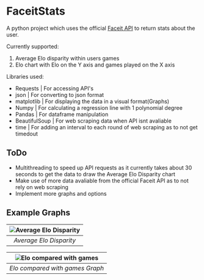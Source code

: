 # FaceitStats


A python project which uses the official [Faceit API](https://developers.faceit.com/docs/tools/data-api) to return stats about the user.

Currently supported:
1. Average Elo disparity within users games
2. Elo chart with Elo on the Y axis and games played on the X axis


Libraries used:

- Requests | For accessing API's
- json | For converting to json format
- matplotlib | For displaying the data in a visual format(Graphs)
- Numpy | For calculating a regression line with 1 polynomial degree
- Pandas | For dataframe manipulation
- BeautifulSoup | For web scraping data when API isnt avaliable
- time | For adding an interval to each round of web scraping as to not get timedout


## ToDo

* Multithreading to speed up API requests as it currently takes about 30 seconds to get the data to draw the Average Elo Disparity chart
* Make use of more data avaliable from the official Faceit API as to not rely on web scraping
* Implement more graphs and options


## Example Graphs


| ![Average Elo Disparity](https://github.com/AlfiePerkins1/FaceitStats/assets/28139876/d4824ab6-1dda-452e-a476-a5300d0cd147) | 
|:--:| 
| *Average Elo Disparity* |



| ![Elo compared with games](https://github.com/AlfiePerkins1/FaceitStats/assets/28139876/972e4def-e1be-47c6-9628-dd233f534afb) | 
|:--:| 
| *Elo compared with games Graph* |

